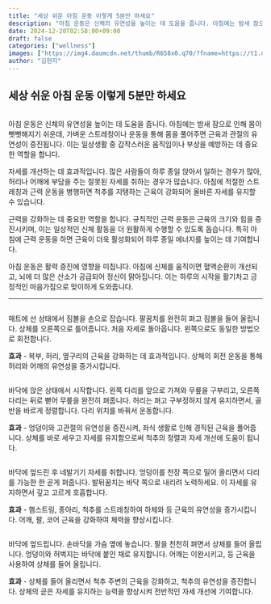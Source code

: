 ```yaml
---
title: "세상 쉬운 아침 운동 이렇게 5분만 하세요"
description: "아침 운동은 신체의 유연성을 높이는 데 도움을 줍니다. 아침에는 밤새 잠으로 인해 몸이 뻣뻣해지기 쉬운데, 가벼운 스트레칭이나 운동을 통해 몸을 풀어주면 근육과 관절의 유연성이 증진됩니다. 이는 일상생활 중 갑작스러운 움직임이나 부상을 예방하는 데 중요한 역할을 합니다"
date: 2024-12-20T02:58:00+09:00
draft: false
categories: ["wellness"]
images: ["https://img4.daumcdn.net/thumb/R658x0.q70/?fname=https://t1.daumcdn.net/news/202411/18/tenbody/20241118073019713bclq.jpg", "https://t1.daumcdn.net/news/202411/18/tenbody/20241118073020030esll.gif", "https://t1.daumcdn.net/news/202411/18/tenbody/20241118073020423ewlx.gif", "https://t1.daumcdn.net/news/202411/18/tenbody/20241118073021321jqug.gif", "https://t1.daumcdn.net/news/202411/18/tenbody/20241118073021739rjpy.gif"]
author: "김현지"
---
```


<h2 >세상 쉬운 아침 운동 이렇게 5분만 하세요</h2> <figure ><img src="https://img4.daumcdn.net/thumb/R658x0.q70/?fname=https://t1.daumcdn.net/news/202411/18/tenbody/20241118073019713bclq.jpg" alt=""/></figure> <p>아침 운동은 신체의 유연성을 높이는 데 도움을 줍니다. 아침에는 밤새 잠으로 인해 몸이 뻣뻣해지기 쉬운데, 가벼운 스트레칭이나 운동을 통해 몸을 풀어주면 근육과 관절의 유연성이 증진됩니다. 이는 일상생활 중 갑작스러운 움직임이나 부상을 예방하는 데 중요한 역할을 합니다.</p> <p>자세를 개선하는 데 효과적입니다. 많은 사람들이 하루 종일 앉아서 일하는 경우가 많아, 허리나 어깨에 부담을 주는 잘못된 자세를 취하는 경우가 많습니다. 아침에 적절한 스트레칭과 근력 운동을 병행하면 척추를 지탱하는 근육이 강화되어 올바른 자세를 유지할 수 있습니다.</p> <p>근력을 강화하는 데 중요한 역할을 합니다. 규칙적인 근력 운동은 근육의 크기와 힘을 증진시키며, 이는 일상적인 신체 활동을 더 원활하게 수행할 수 있도록 돕습니다. 특히 아침에 근력 운동을 하면 근육이 더욱 활성화되어 하루 종일 에너지를 높이는 데 기여합니다.</p> <p>아침 운동은 활력 증진에 영향을 미칩니다. 아침에 신체를 움직이면 혈액순환이 개선되고, 뇌에 더 많은 산소가 공급되어 정신이 맑아집니다. 이는 하루의 시작을 활기차고 긍정적인 마음가짐으로 맞이하게 도와줍니다.</p> <hr /> <figure ><img src="https://t1.daumcdn.net/news/202411/18/tenbody/20241118073020030esll.gif" alt=""/></figure> <p>매트에 선 상태에서 짐볼을 손으로 잡습니다. 팔꿈치를 완전히 펴고 짐볼을 들어 올립니다. 상체를 오른쪽으로 틀어줍니다. 처음 자세로 돌아옵니다. 왼쪽으로도 동일한 방법으로 회전합니다.</p> <p><strong>효과</strong> - 복부, 허리, 옆구리의 근육을 강화하는 데 효과적입니다. 상체의 회전 운동을 통해 허리와 어깨의 유연성을 증가시킵니다.</p> <figure ><img src="https://t1.daumcdn.net/news/202411/18/tenbody/20241118073020423ewlx.gif" alt=""/></figure> <p>바닥에 앉은 상태에서 시작합니다. 왼쪽 다리를 앞으로 가져와 무릎을 구부리고, 오른쪽 다리는 뒤로 뻗어 무릎을 완전히 펴줍니다. 허리는 펴고 구부정하지 않게 유지하면서, 골반을 바르게 정렬합니다. 다리 위치를 바꿔서 운동합니다.</p> <p><strong>효과</strong> - 엉덩이와 고관절의 유연성을 증진시켜, 좌식 생활로 인해 경직된 근육을 풀어줍니다. 상체를 바로 세우고 자세를 유지함으로써 척추의 정렬과 자세 개선에 도움이 됩니다.</p> <figure ><img src="https://t1.daumcdn.net/news/202411/18/tenbody/20241118073021321jqug.gif" alt=""/></figure> <p>바닥에 엎드린 후 네발기기 자세를 취합니다. 엉덩이를 천장 쪽으로 밀어 올리면서 다리를 가능한 한 곧게 펴줍니다. 발뒤꿈치는 바닥 쪽으로 내리려 노력하세요. 이 자세를 유지하면서 깊고 고르게 호흡합니다.</p> <p><strong>효과</strong> - 햄스트링, 종아리, 척추를 스트레칭하여 하체와 등 근육의 유연성을 증가시킵니다. 어깨, 팔, 코어 근육을 강화하여 체력을 향상시킵니다.</p> <figure ><img src="https://t1.daumcdn.net/news/202411/18/tenbody/20241118073021739rjpy.gif" alt=""/></figure> <p>바닥에 엎드립니다. 손바닥을 가슴 옆에 놓습니다. 팔을 천천히 펴면서 상체를 들어 올립니다. 엉덩이와 허벅지는 바닥에 붙인 채로 유지합니다. 어깨는 이완시키고, 등 근육을 사용하여 상체를 들어 올립니다.</p> <p><strong>효과</strong> - 상체를 들어 올리면서 척추 주변의 근육을 강화하고, 척추의 유연성을 증진합니다. 상체의 곧은 자세를 유지하는 능력을 향상시켜 전반적인 자세 개선에 기여합니다.</p>